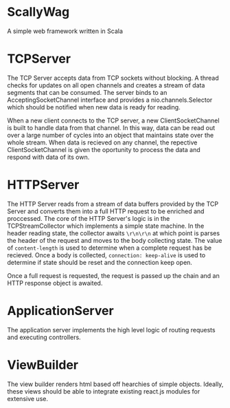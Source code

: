 ScallyWag
===
A simple web framework written in Scala

# TCPServer
The TCP Server accepts data from TCP sockets without blocking. A thread checks for updates on all open channels and creates a stream of data segments that can be consumed. The server binds to an AcceptingSocketChannel interface and provides a nio.channels.Selector which should be notified when new data is ready for reading. 

When a new client connects to the TCP server, a new ClientSocketChannel is built to handle data from that channel. In this way, data can be read out over a large number of cycles into an object that maintains state over the whole stream. When data is recieved on any channel, the repective ClientSocketChannel is given the oportunity to process the data and respond with data of its own.

# HTTPServer
The HTTP Server reads from a stream of data buffers provided by the TCP Server and converts them into a full HTTP request to be enriched and proccessed. The core of the HTTP Server's logic is in the TCPStreamCollector which implements a simple state machine. In the header reading state, the collector awaits `\r\n\r\n` at which point is parses the header of the request and moves to the body collecting state. The value of `content-length` is used to determine when a complete request has be recieved. Once a body is collected, `connection: keep-alive` is used to determine if state should be reset and the connection keep open.

Once a full request is requested, the request is passed up the chain and an HTTP response object is awaited.

# ApplicationServer
The application server implements the high level logic of routing requests and executing controllers. 

# ViewBuilder
The view builder renders html based off hearchies of simple objects. Ideally, these views should be able to integrate existing react.js modules for extensive use.